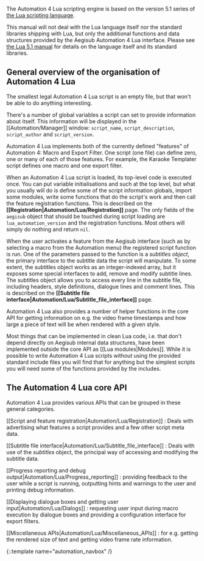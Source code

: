 The Automation 4 Lua scripting engine is based on the version 5.1 series of
[the Lua scripting language](http://www.lua.org).

This manual will not deal with the Lua language itself nor the standard
libraries shipping with Lua, but only the additional functions and data
structures provided by the Aegisub Automation 4 Lua interface. Please see
[the Lua 5.1 manual](http://www.lua.org/manual/5.1/) for details on the
language itself and its standard libraries.

## General overview of the organisation of Automation 4 Lua  ##
The smallest legal Automation 4 Lua script is an empty file, but that won't
be able to do anything interesting.

There's a number of global variables a script can set to provide
information about itself. This information will be displayed in the
[[Automation/Manager]] window: `script_name`, `script_description`,
`script_author` and `script_version`.

Automation 4 Lua implements both of the currently defined "features" of
Automation 4: Macro and Export Filter. One script (one file) can define
zero, one or many of each of those features. For example, the Karaoke
Templater script defines one macro and one export filter.

When an Automation 4 Lua script is loaded, its top-level code is executed
once. You can put variable initialisations and such at the top level, but
what you usually will do is define some of the script information globals,
import some modules, write some functions that do the script's work and
then call the feature registration functions. This is described on the
**[[Registration|Automation/Lua/Registration]]** page. The only fields of the
`aegisub` object that should be touched during script loading are
`lua_automation_version` and the registration functions. Most others will
simply do nothing and return `nil`.

When the user activates a feature from the Aegisub interface (such as by
selecting a macro from the Automation menu) the registered script function
is run. One of the parameters passed to the function is a _subtitles
object_, the primary interface to the subtitle data the script will
manipulate. To some extent, the subtitles object works as an
integer-indexed array, but it exposes some special interfaces to add,
remove and modify subtitle lines. The subtitles object allows you to access
every line in the subtitle file, including headers, style definitions,
dialogue lines and comment lines. This is described on the **[[Subtitle file interface|Automation/Lua/Subtitle_file_interface]]** page.

Automation 4 Lua also provides a number of helper functions in the core API
for getting information on e.g. the video frame timestamps and how large a
piece of text will be when rendered with a given style.

Most things that can be implemented in clean Lua code, i.e. that don't
depend directly on Aegisub internal data structures, have been implemented
outside the core API as [[Lua modules|Modules]]. While it is possible to write
Automation 4 Lua scripts without using the provided standard include files
you will find that for anything but the simplest scripts you will need some
of the functions provided by the includes.

## The Automation 4 Lua core API  ##
Automation 4 Lua provides various APIs that can be grouped in these general
categories.

[[Script and feature registration|Automation/Lua/Registration]]
: Deals with advertising what features a script provides and a few other
script meta data.

[[Subtitle file interface|Automation/Lua/Subtitle_file_interface]]
: Deals with use of the _subtitles_ object, the principal way of accessing
and modifying the subtitle data.

[[Progress reporting and debug output|Automation/Lua/Progress_reporting]]
: providing feedback to the user while a script is running, outputting
hints and warnings to the user and printing debug information.

[[Displaying dialogue boxes and getting user input|Automation/Lua/Dialogs]]
: requesting user input during macro execution by dialogue boxes and
providing a configuration interface for export filters.

[[Miscellaneous APIs|Automation/Lua/Miscellaneous_APIs]]
: for e.g. getting the rendered size of text and getting video frame rate
information.

{::template name="automation_navbox" /}
